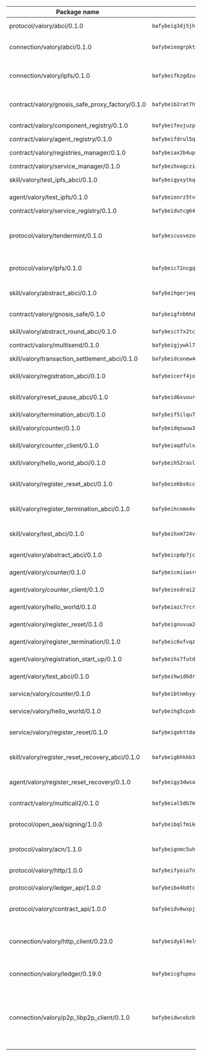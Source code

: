 | Package name                                                  | Package hash                                                  | Description                                                                                                                |
| ------------------------------------------------------------- | ------------------------------------------------------------- | -------------------------------------------------------------------------------------------------------------------------- |
| protocol/valory/abci/0.1.0                                    | `bafybeig3dj5jhsowlvg3t73kgobf6xn4nka7rkttakdb2gwsg5bp7rt7q4` | A protocol for ABCI requests and responses.                                                                                |
| connection/valory/abci/0.1.0                                  | `bafybeieogrpktpxfq74leeeeylfx33sob2hovhpl5coxlswae6xblzbezy` | connection to wrap communication with an ABCI server.                                                                      |
| connection/valory/ipfs/0.1.0                                  | `bafybeifkzgdzuoxqovcjswsnzsehjh7bjwbska26ufmcrk7hbufk4c4dae` | A connection responsible for uploading and downloading files from IPFS.                                                    |
| contract/valory/gnosis_safe_proxy_factory/0.1.0               | `bafybeib2rat7ht33l6r6ix45x5yifotq7l6oqczmqe5edxh2ackv4i72jq` | Gnosis Safe proxy factory (GnosisSafeProxyFactory) contract                                                                |
| contract/valory/component_registry/0.1.0                      | `bafybeifeujuzp56zzdhyvxitnaakqetcqhbqr2x6jxnhj7ahzm7pb2y7uy` | Component registry contract                                                                                                |
| contract/valory/agent_registry/0.1.0                          | `bafybeifdrul5qvk5hj4ggy63ff3smt6wc4c67srnqxxfpbz3jsgbpuavgy` | Agent registry contract                                                                                                    |
| contract/valory/registries_manager/0.1.0                      | `bafybeiax2b4upu7uiea4otvc5jv3rnmnnb6g2bmb2jkrhqtuyjyylskt6i` | Registries Manager contract                                                                                                |
| contract/valory/service_manager/0.1.0                         | `bafybeihvogcziooqau7n22tejzan2baghjaodkb2u74i3aao7ffomk4aem` | Service Manager contract                                                                                                   |
| skill/valory/test_ipfs_abci/0.1.0                             | `bafybeigyxytkq4xodqnbhzada4eu56ldx5u43tgnktjgsxxmiumwm2yo2i` | IPFS e2e testing application.                                                                                              |
| agent/valory/test_ipfs/0.1.0                                  | `bafybeienrz5tvoiqy3bqfo53ppazskygcodlyymervc3ypwdi7pq347zda` | Agent for testing the ABCI connection.                                                                                     |
| contract/valory/service_registry/0.1.0                        | `bafybeidutcg64sih4syvaetggyswynfs4jlswaj63itoh4tqnwqz3ydywi` | Service Registry contract                                                                                                  |
| protocol/valory/tendermint/0.1.0                              | `bafybeicusvezoqlmyt6iqomcbwaz3xkhk2qf3d56q5zprmj3xdxfy64k54` | A protocol for communication between two AEAs to share tendermint configuration details.                                   |
| protocol/valory/ipfs/0.1.0                                    | `bafybeic72ncgqbzoz2guj4p4yjqulid7mv6yroeh65hxznloamoveeg7hq` | A protocol specification for IPFS requests and responses.                                                                  |
| skill/valory/abstract_abci/0.1.0                              | `bafybeihgerjeq4u4apuue7zzhpb3wmntuju34dbdijbbvl4wclww2gy7di` | The abci skill provides a template of an ABCI application.                                                                 |
| contract/valory/gnosis_safe/0.1.0                             | `bafybeigfnb6hdixmdwoxingxrevx7beawm2voudgtexo6vazzfa4vhyx5m` | Gnosis Safe (GnosisSafeL2) contract                                                                                        |
| skill/valory/abstract_round_abci/0.1.0                        | `bafybeict7x2tc3kjprr4b76zaynfmgtjtg2xtm7gsarrefckt2nyur2wqa` | abstract round-based ABCI application                                                                                      |
| contract/valory/multisend/0.1.0                               | `bafybeigjywkl7hydjsrkogob3xebj2ifhqwmfhhxoeyrndzhhxi5u6amey` | MultiSend contract                                                                                                         |
| skill/valory/transaction_settlement_abci/0.1.0                | `bafybeidconew4dy6cklhiny7lcw6vz6j4t4bj4takl2cw2n7epednfptxy` | ABCI application for transaction settlement.                                                                               |
| skill/valory/registration_abci/0.1.0                          | `bafybeicerf4jokrkot2cqzogzslfcy267hwcmb2tr4x6odoqp67svm5bqa` | ABCI application for common apps.                                                                                          |
| skill/valory/reset_pause_abci/0.1.0                           | `bafybeid6xvourqttq2cz7bk2idfk64duc7b6cigxccf2eys3yeslbr7xyq` | ABCI application for resetting and pausing app executions.                                                                 |
| skill/valory/termination_abci/0.1.0                           | `bafybeif5ilqu7vcua6whxiv2pqo2bcpokl34xy3bjai75v56alyxx4loj4` | Termination skill.                                                                                                         |
| skill/valory/counter/0.1.0                                    | `bafybeidqswuw3lhjxwicrkye4mku44b56ehvvgyj522izhql32m56yo7tm` | The ABCI Counter application example.                                                                                      |
| skill/valory/counter_client/0.1.0                             | `bafybeiaqdfulxamdshw7fykfkqvkpvjb5bnmhv7ffrjiwdi4ktiulklx6q` | A client for the ABCI counter application.                                                                                 |
| skill/valory/hello_world_abci/0.1.0                           | `bafybeih52rasl3swv26imwoqz7fclxcs4wphv5bq26vqauklaxdma4tz2m` | Hello World ABCI application.                                                                                              |
| skill/valory/register_reset_abci/0.1.0                        | `bafybeiekbs6ccuyxqlqt2mk6eljnmhngxld5vi7p5jubjxlmt72k5muf74` | ABCI application for dummy skill that registers and resets                                                                 |
| skill/valory/register_termination_abci/0.1.0                  | `bafybeihcnmo4vnl2m63lo574qxp6u2jzyqeslyxi7l3pztwxksdilrga7y` | ABCI application for dummy skill that registers and resets                                                                 |
| skill/valory/test_abci/0.1.0                                  | `bafybeihxm724v4hoqwu2yek3empli2ued6ynnacjktozvaua5ikgk2rubq` | ABCI application for testing the ABCI connection.                                                                          |
| agent/valory/abstract_abci/0.1.0                              | `bafybeicpdp7jcvvvjvehfmhyklbd5l4m7hssun6low6kqan5tql4vczc4q` | The abstract ABCI AEA - for testing purposes only.                                                                         |
| agent/valory/counter/0.1.0                                    | `bafybeicmiiwsrmx62x3zz3qlhhcnls46s3v65eggpux27wwretttwkc5cq` | The ABCI Counter example as an AEA                                                                                         |
| agent/valory/counter_client/0.1.0                             | `bafybeiesdrai2lvgnwf5og4xh5n2f23giboxoivkuqj33x56xz6hgczav4` | The ABCI Counter example as an AEA                                                                                         |
| agent/valory/hello_world/0.1.0                                | `bafybeiazc7rcr5cflp7sz2mcq7takmi5ilwtylgdg5nphhmmxgrjbg3jqa` | Hello World ABCI example.                                                                                                  |
| agent/valory/register_reset/0.1.0                             | `bafybeignuvua242jz76chgd2em4uj3gzw7bzcza6rr6wniqst6njcvdz2y` | Register reset to replicate Tendermint issue.                                                                              |
| agent/valory/register_termination/0.1.0                       | `bafybeic6ufvqzc7va7xrcverp5zw4dwnx2vjz3obfan6e4jwua7maz25zi` | Register terminate to test the termination feature.                                                                        |
| agent/valory/registration_start_up/0.1.0                      | `bafybeihs7futdhdogonx7ittopnf7lyickdh4zff4rygevuxws3lkp7q2q` | Registration start-up ABCI example.                                                                                        |
| agent/valory/test_abci/0.1.0                                  | `bafybeihwid6dr5x752nme7onbbjgsvu5eyys2vbxa6ssle7rjrv6yxevsi` | Agent for testing the ABCI connection.                                                                                     |
| service/valory/counter/0.1.0                                  | `bafybeibtnmbyyendbnfomnji7gwjclnt34ks577bgre5onqqysnmbtok64` | A set of agents incrementing a counter                                                                                     |
| service/valory/hello_world/0.1.0                              | `bafybeihg5cpxb22asmd6arzjfeoujeryawjiqndv5a5suxgjnkxecq3iea` | A simple demonstration of a simple ABCI application                                                                        |
| service/valory/register_reset/0.1.0                           | `bafybeigohttdat33zaobnvyr53ammwosf7ctjldyrsebeidzdbdzsvm6mm` | Test and debug tendermint reset mechanism.                                                                                 |
| skill/valory/register_reset_recovery_abci/0.1.0               | `bafybeigbhkkb35xi3ur3civd55faerax7mnhqlwf7wiey7jqwwscb2dz3e` | ABCI application for dummy skill that registers and resets                                                                 |
| agent/valory/register_reset_recovery/0.1.0                    | `bafybeigy3dwsa5wok7j2idrn7teylodggqaqcafojhcodi5qav54wwe5va` | Agent to showcase hard reset as a recovery mechanism.                                                                      |
| contract/valory/multicall2/0.1.0                              | `bafybeial5db7mcobpr4ntjxjgdqysrxlkbj3hrruuikvfyi66lmetzhoai` | The MakerDAO multicall2 contract.                                                                                          |
| protocol/open_aea/signing/1.0.0                               | `bafybeibqlfmikg5hk4phzak6gqzhpkt6akckx7xppbp53mvwt6r73h7tk4` | A protocol for communication between skills and decision maker.                                                            |
| protocol/valory/acn/1.1.0                                     | `bafybeignmc5uh3vgpuckljcj2tgg7hdqyytkm6m5b6v6mxtazdcvubibva` | The protocol used for envelope delivery on the ACN.                                                                        |
| protocol/valory/http/1.0.0                                    | `bafybeifyoio7nlh5zzyn5yz7krkou56l22to3cwg7gw5v5o3vxwklibhty` | A protocol for HTTP requests and responses.                                                                                |
| protocol/valory/ledger_api/1.0.0                              | `bafybeibo4bdtcrxi2suyzldwoetjar6pqfzm6vt5xal22ravkkcvdmtksi` | A protocol for ledger APIs requests and responses.                                                                         |
| protocol/valory/contract_api/1.0.0                            | `bafybeidv6wxpjyb2sdyibnmmum45et4zcla6tl63bnol6ztyoqvpl4spmy` | A protocol for contract APIs requests and responses.                                                                       |
| connection/valory/http_client/0.23.0                          | `bafybeidykl4elwbcjkqn32wt5h4h7tlpeqovrcq3c5bcplt6nhpznhgczi` | The HTTP_client connection that wraps a web-based client connecting to a RESTful API specification.                        |
| connection/valory/ledger/0.19.0                               | `bafybeicgfupeudtmvehbwziqfxiz6ztsxr5rxzvalzvsdsspzz73o5fzfi` | A connection to interact with any ledger API and contract API.                                                             |
| connection/valory/p2p_libp2p_client/0.1.0                     | `bafybeidwcobzb7ut3efegoedad7jfckvt2n6prcmd4g7xnkm6hp6aafrva` | The libp2p client connection implements a tcp connection to a running libp2p node as a traffic delegate to send/receive envelopes to/from agents in the DHT. |
